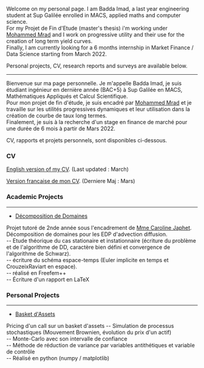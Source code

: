 Welcome on my personal page. I am Badda Imad, a last year engineering student at Sup Galilée enrolled in MACS, applied maths and computer science.      
For my Projet de Fin d'Etude (master's thesis) i'm working under [Mohammed Mrad](https://mohamedkamelmrad.wixsite.com/my-site) and I work on progressive utility and their use for the creation of long term yield curves.   
Finally, I am currently looking for a 6 months internship in Market Finance / Data Science starting from March 2022.   


Personal projects, CV, research reports and surveys are available below.

----------------------------------------------------------------------------

Bienvenue sur ma page personnelle. Je m'appelle Badda Imad, je suis étudiant ingénieur en dernière année (BAC+5) à Sup Galilée en MACS, Mathématiques Appliqués et Calcul Scientifique.   
Pour mon projet de fin d'étude, je suis encadré par [Mohammed Mrad](https://mohamedkamelmrad.wixsite.com/my-site) et je travaille sur les utilités progressives dynamiques et leur utilisation dans la création de courbe de taux long termes.    
Finalement, je suis à la recherche d'un stage en finance de marché pour une durée de 6 mois à partir de Mars 2022.   


CV, rapports et projets personnels, sont disponibles ci-dessous.

### CV

[English version of my CV](https://I-Blitz.github.io/ImadB/CV/Badda_Imad_March_CV_ANG.pdf ). (Last updated : March)

[Version francaise de mon CV](https://I-Blitz.github.io/ImadB/CV/Badda_Imad_March_CV_FR.pdf). (Derniere Maj : Mars)


### Academic Projects
----------------------------------------------------------------------------
* [Décomposition de Domaines](https://I-Blitz.github.io/ImadB/Projet/DD/Projet_DD_MACS_2.pdf)   

Projet tutoré de 2nde année sous l'encadrement de [Mme Caroline Japhet](https://www.math.univ-paris13.fr/~japhet/cjaphetmain.htm). Décomposition de domaines pour les EDP d'advection diffusion.   
-- Etude théorique du cas stationaire et instationnaire (écriture du problème et de l'algorithme de DD, caractère bien défini et convergence de l'algorithme de Schwarz).   
-- écriture du schéma espace-temps (Euler implicite en temps et CrouzeixRaviart en espace).   
-- réalisé en Freefem++       
-- Écriture d'un rapport en LaTeX


### Personal Projects
----------------------------------------------------------------------------
* [Basket d'Assets](https://I-Blitz.github.io/ImadB/Projet/BasketAssets/)   

Pricing d'un call sur un basket d'assets
-- Simulation de processus stochastiques (Mouvement Brownien, évolution du prix d'un actif)         
-- Monte-Carlo avec son intervalle de confiance       
-- Méthode de réduction de variance par variables antithétiques et variable de contrôle        
-- Réalisé en python (numpy / matplotlib)


 

